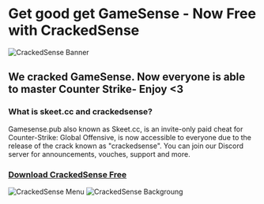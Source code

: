 # Get good get GameSense - Now Free with CrackedSense
![CrackedSense Banner](https://crackedsense.xyz/Banner.png)
## We cracked GameSense. Now everyone is able to master Counter Strike- Enjoy <3
### What is skeet.cc and crackedsense?

Gamesense.pub also known as Skeet.cc, is an invite-only paid cheat for Counter-Strike: Global Offensive, is now accessible to everyone due to the release of the crack known as "crackedsense". You can join our Discord server for announcements, vouches, support and more.

### **[Download CrackedSense Free](https://crackedsense.xyz)**
![CrackedSense Menu](https://crackedsense.xyz/crackedsensemenu.png)
![CrackedSense Backgroung](https://crackedsense.xyz/Background.png)
